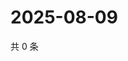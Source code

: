 # 2025-08-09

共 0 条

<!-- BEGIN ZHIHUQUESTIONS -->
<!-- 最后更新时间 Sat Aug 09 2025 01:10:19 GMT+0800 (China Standard Time) -->

<!-- END ZHIHUQUESTIONS -->
